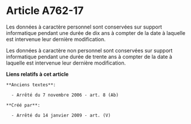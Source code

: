 # Article A762-17

Les données à caractère personnel sont conservées sur support informatique pendant une durée de dix ans à compter de la date
à laquelle est intervenue leur dernière modification.

Les données à caractère non personnel sont conservées sur support informatique pendant une durée de trente ans à compter de
la date à laquelle est intervenue leur dernière modification.

**Liens relatifs à cet article**

	**Anciens textes**:

	  - Arrêté du 7 novembre 2006 - art. 8 (Ab)

	**Créé par**:

	  - Arrêté du 14 janvier 2009 - art. (V)
